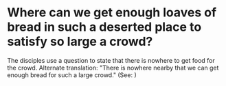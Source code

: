 
# Where can we get enough loaves of bread in such a deserted place to satisfy so large a crowd?
The disciples use a question to state that there is nowhere to get food for the crowd. Alternate translation: "There is nowhere nearby that we can get enough bread for such a large crowd." (See: )